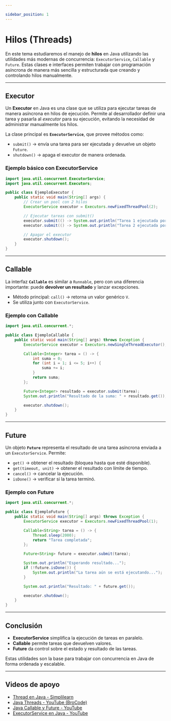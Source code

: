 ```yaml
---

sidebar_position: 1
---
```


# Hilos (Threads)

En este tema estudiaremos el manejo de **hilos** en Java utilizando las utilidades más modernas de concurrencia: `ExecutorService`, `Callable` y `Future`. Estas clases e interfaces permiten trabajar con programación asíncrona de manera más sencilla y estructurada que creando y controlando hilos manualmente.

---

## Executor

Un **Executor** en Java es una clase que se utiliza para ejecutar tareas de manera asíncrona en hilos de ejecución. Permite al desarrollador definir una tarea y pasarla al *executor* para su ejecución, evitando la necesidad de administrar manualmente los hilos.

La clase principal es **`ExecutorService`**, que provee métodos como:

* `submit()` → envía una tarea para ser ejecutada y devuelve un objeto `Future`.
* `shutdown()` → apaga el executor de manera ordenada.

### Ejemplo básico con ExecutorService

```java
import java.util.concurrent.ExecutorService;
import java.util.concurrent.Executors;

public class EjemploExecutor {
    public static void main(String[] args) {
        // Crear un pool con 2 hilos
        ExecutorService executor = Executors.newFixedThreadPool(2);

        // Ejecutar tareas con submit()
        executor.submit(() -> System.out.println("Tarea 1 ejecutada por: " + Thread.currentThread().getName()));
        executor.submit(() -> System.out.println("Tarea 2 ejecutada por: " + Thread.currentThread().getName()));

        // Apagar el executor
        executor.shutdown();
    }
}
```

---

## Callable

La interfaz **`Callable`** es similar a `Runnable`, pero con una diferencia importante: puede **devolver un resultado** y lanzar excepciones.

* Método principal: `call()` → retorna un valor genérico `V`.
* Se utiliza junto con `ExecutorService`.

### Ejemplo con Callable

```java
import java.util.concurrent.*;

public class EjemploCallable {
    public static void main(String[] args) throws Exception {
        ExecutorService executor = Executors.newSingleThreadExecutor();

        Callable<Integer> tarea = () -> {
            int suma = 0;
            for (int i = 1; i <= 5; i++) {
                suma += i;
            }
            return suma;
        };

        Future<Integer> resultado = executor.submit(tarea);
        System.out.println("Resultado de la suma: " + resultado.get());

        executor.shutdown();
    }
}
```

---

## Future

Un objeto **`Future`** representa el resultado de una tarea asíncrona enviada a un `ExecutorService`. Permite:

* `get()` → obtener el resultado (bloquea hasta que esté disponible).
* `get(timeout, unit)` → obtener el resultado con límite de tiempo.
* `cancel()` → cancelar la ejecución.
* `isDone()` → verificar si la tarea terminó.

### Ejemplo con Future

```java
import java.util.concurrent.*;

public class EjemploFuture {
    public static void main(String[] args) throws Exception {
        ExecutorService executor = Executors.newFixedThreadPool(1);

        Callable<String> tarea = () -> {
            Thread.sleep(2000);
            return "Tarea completada";
        };

        Future<String> future = executor.submit(tarea);

        System.out.println("Esperando resultado...");
        if (!future.isDone()) {
            System.out.println("La tarea aún se está ejecutando...");
        }

        System.out.println("Resultado: " + future.get());

        executor.shutdown();
    }
}
```

---

## Conclusión

* **ExecutorService** simplifica la ejecución de tareas en paralelo.
* **Callable** permite tareas que devuelven valores.
* **Future** da control sobre el estado y resultado de las tareas.

Estas utilidades son la base para trabajar con concurrencia en Java de forma ordenada y escalable.

---

## Videos de apoyo

* [Thread en Java - Simplilearn](https://www.simplilearn.com/tutorials/java-tutorial/thread-in-java)
* [Java Threads - YouTube (BroCode)](https://www.youtube.com/watch?v=tQp-8fE8vY8&list=PLM4HZoZrNapu9XbnNJ1w9T6sLqvph8_Wg&index=96)
* [Java Callable y Future - YouTube](https://www.youtube.com/watch?v=KZ-qCKF21Z0)
* [ExecutorService en Java - YouTube](https://www.youtube.com/watch?v=DEzcSBBflfI)

